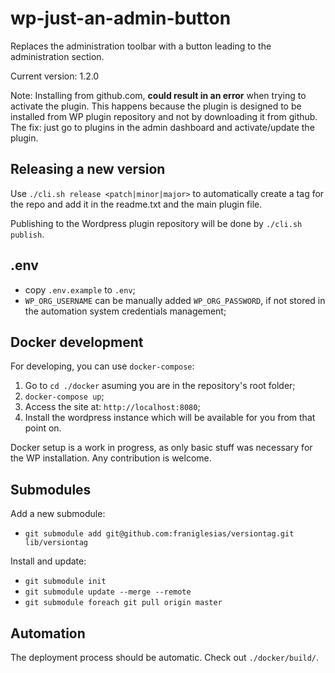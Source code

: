 # wp-just-an-admin-button

Replaces the administration toolbar with a button leading to the administration section.

Current version: 1.2.0

Note: Installing from github.com, **could result in an error** when trying to activate the plugin. This happens because the plugin is designed to be installed from WP plugin repository and not by downloading it from github. The fix: just go to plugins in the admin dashboard and activate/update the plugin.

## Releasing a new version

Use `./cli.sh release <patch|minor|major>` to automatically create a tag for the repo and add it in the readme.txt and the main plugin file.

Publishing to the Wordpress plugin repository will be done by `./cli.sh publish`.

## .env

- copy `.env.example` to `.env`;
- `WP_ORG_USERNAME` can be manually added `WP_ORG_PASSWORD`, if not stored in the automation system credentials management;

## Docker development

For developing, you can use `docker-compose`:

1. Go to `cd ./docker` asuming you are in the repository's root folder;
2. `docker-compose up`;
3. Access the site at: `http://localhost:8080`;
4. Install the wordpress instance which will be available for you from that point on.

Docker setup is a work in progress, as only basic stuff was necessary for the WP installation. Any contribution is welcome.

## Submodules

Add a new submodule:

- `git submodule add git@github.com:franiglesias/versiontag.git lib/versiontag`

Install and update:

- `git submodule init`
- `git submodule update --merge --remote`
- `git submodule foreach git pull origin master`

## Automation

The deployment process should be automatic. Check out `./docker/build/`.
